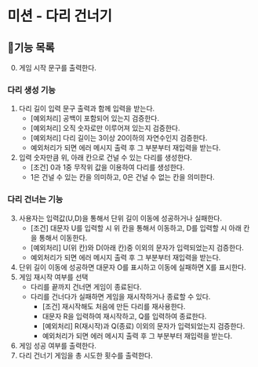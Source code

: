 # 미션 - 다리 건너기

## 🚀기능 목록

0. 게임 시작 문구를 출력한다.

### 다리 생성 기능

1. 다리 길이 입력 문구 출력과 함께 입력을 받는다.
   - [예외처리] 공백이 포함되어 있는지 검증한다.
   - [예외처리] 오직 숫자로만 이루어져 있는지 검증한다.
   - [예외처리] 다리 길이는 3이상 20이하의 자연수인지 검증한다.
   - 예외처리가 되면 에러 메시지 출력 후 그 부분부터 재입력을 받는다.
2. 입력 숫자만큼 위, 아래 칸으로 건널 수 있는 다리를 생성한다.
   - [조건] 0과 1중 무작위 값을 이용하여 다리를 생성한다.
   - 1은 건널 수 있는 칸을 의미하고, 0은 건널 수 없는 칸을 의미한다.

### 다리 건너는 기능

3. 사용자는 입력값(U,D)을 통해서 단위 길이 이동에 성공하거나 실패한다.
   - [조건] 대문자 U를 입력할 시 위 칸을 통해서 이동하고, D를 입력할 시 아래 칸을 통해서 이동한다.
   - [예외처리] U(위 칸)와 D(아래 칸)중 이외의 문자가 입력되었는지 검증한다.
   - 예외처리가 되면 에러 메시지 출력 후 그 부분부터 재입력을 받는다.
4. 단위 길이 이동에 성공하면 대문자 O를 표시하고 이동에 실패하면 X를 표시한다.
5. 게임 재시작 여부를 선택
   - 다리를 끝까지 건너면 게임이 종료된다.
   - 다리를 건너다가 실패하면 게임을 재시작하거나 종료할 수 있다.
     - [조건] 재시작해도 처음에 만든 다리를 재사용한다.
     - 대문자 R을 입력하여 재시작하고, Q를 입력하여 종료한다.
     - [예외처리] R(재시작)과 Q(종료) 이외의 문자가 입력되었는지 검증한다.
     - 예외처리가 되면 에러 메시지 출력 후 그 부분부터 재입력을 받는다.
6. 게임 성공 여부를 출력한다.
7. 다리 건너기 게임을 총 시도한 횟수를 출력한다.
